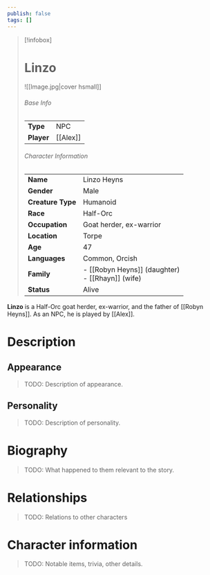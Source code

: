 ```yaml
---
publish: false
tags: []
---
```

> [!infobox]  
> # Linzo 
> ![[Image.jpg|cover hsmall]]  
> ###### Base Info
> | | |  
> |---|---|  
> | **Type** | NPC |
> | **Player** | [[Alex]] |
> ###### Character Information  
> | | |  
> |---|---|  
> | **Name** | Linzo Heyns |
> | **Gender** | Male | 
> | **Creature Type** | Humanoid |
> | **Race** | Half-Orc |  
> | **Occupation** | Goat herder, ex-warrior |  
> | **Location** | Torpe |
> | **Age** | 47 |
> | **Languages** | Common, Orcish |  
> | **Family** | - [[Robyn Heyns]] (daughter)<br>- [[Rhayn]] (wife) |
> | **Status** | Alive |

**Linzo** is a Half-Orc goat herder, ex-warrior, and the father of [[Robyn Heyns]]. As an NPC, he is played by [[Alex]].
# Description
## Appearance
> TODO: Description of appearance.
## Personality
> TODO: Description of personality.
# Biography
> TODO: What happened to them relevant to the story.
# Relationships
> TODO: Relations to other characters
# Character information
> TODO: Notable items, trivia, other details.